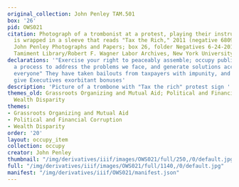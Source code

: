 ```yaml
---
original_collection: John Penley TAM.501
box: '26'
pid: OWS021
citation: Photograph of a trombonist at a protest, playing their instrument which
  is wrapped in a sleeve that reads "Tax the Rich," 2011 (negative 6809); TAM.501
  John Penley Photographs and Papers; box 26, folder Negatives 6-24-2011 - 1-7-2012;
  Tamiment Library/Robert F. Wagner Labor Archives, New York University
declarations: '"Exercise your right to peaceably assemble; occupy public space;  create
  a process to address the problems we face, and generate solutions accessible to
  everyone" They have taken bailouts from taxpayers with impunity, and continue to
  give Executives exorbitant bonuses'
description: 'Picture of a trombone with "Tax the rich" protest sign '
themes_old: Grassroots Organizing and Mutual Aid; Political and Financial Corruption;
  Wealth Disparity
themes:
- Grassroots Organizing and Mutual Aid
- Political and Financial Corruption
- Wealth Disparity
order: '20'
layout: occupy_item
collection: occupy
creator: John Penley
thumbnail: "/img/derivatives/iiif/images/OWS021/full/250,/0/default.jpg"
full: "/img/derivatives/iiif/images/OWS021/full/1140,/0/default.jpg"
manifest: "/img/derivatives/iiif/OWS021/manifest.json"
---
```

